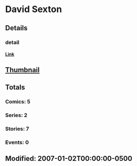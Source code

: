 # David  Sexton 
## Details
### detail
#### [Link](http://marvel.com/comics/creators/1423/david_sexton?utm_campaign=apiRef&utm_source=225578a89fc76f3d20fbffda5d17a88d)
## [Thumbnail](http://i.annihil.us/u/prod/marvel/i/mg/b/40/image_not_available.jpg)
## Totals
### Comics: 5
### Series: 2
### Stories: 7
### Events: 0
## Modified: 2007-01-02T00:00:00-0500